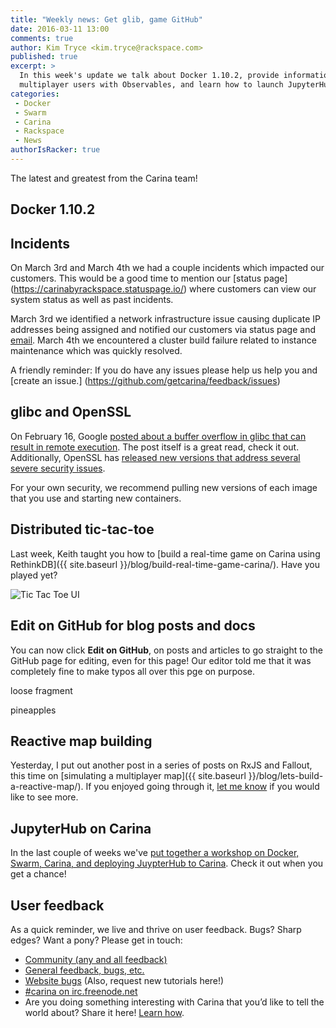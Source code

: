 ```yaml
---
title: "Weekly news: Get glib, game GitHub"
date: 2016-03-11 13:00
comments: true
author: Kim Tryce <kim.tryce@rackspace.com>
published: true
excerpt: >
  In this week's update we talk about Docker 1.10.2, provide information about our incidents we had last week, we invite you to handle security issues with glibc and SSL (#hugops), build a distributed realtime tic-tac-toe game, edit this post, simulate
  multiplayer users with Observables, and learn how to launch JupyterHub.
categories:
 - Docker
 - Swarm
 - Carina
 - Rackspace
 - News
authorIsRacker: true
---
```


The latest and greatest from the Carina team!

## Docker 1.10.2

## Incidents
On March 3rd and March 4th we had a couple incidents which impacted our customers.  This would be a good time to mention our [status page] (https://carinabyrackspace.statuspage.io/) where customers can view our system status as well as past incidents.  

March 3rd we identified a network infrastructure issue causing duplicate IP addresses being assigned and notified our customers via status page and [email](http://us1.campaign-archive2.com/?u=2fe5f69d348829ecc7964ead6&id=ca3c207609).  March 4th we encountered a cluster build failure related to instance maintenance which was quickly resolved.  

A friendly reminder: If you do have any issues please help us help you and [create an issue.] (https://github.com/getcarina/feedback/issues)

## glibc and OpenSSL

On February 16, Google [posted about a buffer overflow in glibc that can result in remote execution](https://googleonlinesecurity.blogspot.com/2016/02/cve-2015-7547-glibc-getaddrinfo-stack.html). The post itself is a great read, check it out. Additionally, OpenSSL has [released new versions that address several severe security issues](https://mta.openssl.org/pipermail/openssl-announce/2016-February/000063.html).

For your own security, we recommend pulling new versions of each image that you use and starting new containers.

## Distributed tic-tac-toe

Last week, Keith taught you how to [build a real-time game on Carina using RethinkDB]({{ site.baseurl }}/blog/build-real-time-game-carina/). Have you played yet?

<img class="right" src="{% asset_path 2016-02-22-build-real-time-game-carina/web-ui.png %}" alt="Tic Tac Toe UI"/>

## Edit on GitHub for blog posts and docs

You can now click **Edit on GitHub**, on posts and articles to go straight to the GitHub page for editing, even for this page! Our editor told me that it was completely fine to make typos all over this pge on purpose.

loose fragment

pineapples

## Reactive map building

Yesterday, I put out another post in a series of posts on RxJS and Fallout, this time on [simulating a multiplayer map]({{ site.baseurl }}/blog/lets-build-a-reactive-map/). If you enjoyed going through it, [let me know](https://twitter.com/rgbkrk) if you would like to see more.

## JupyterHub on Carina

In the last couple of weeks we've [put together a workshop on Docker, Swarm, Carina,
and deploying JuypterHub to Carina](https://github.com/getcarina/jupyterhub-tutorial). Check it out when you get a chance!

## User feedback

As a quick reminder, we live and thrive on user feedback. Bugs? Sharp edges? Want a pony? Please get in touch:

* [Community (any and all feedback)](https://community.getcarina.com/)
* [General feedback, bugs, etc.](https://github.com/getcarina/feedback)
* [Website bugs](https://github.com/getcarina/getcarina.com/issues) (Also, request new tutorials here!)
* [#carina on irc.freenode.net](https://botbot.me/freenode/carina/)
* Are you doing something interesting with Carina that you’d like to tell the world about? Share it here! <a href="https://github.com/getcarina/getcarina.com/blob/master/CONTRIBUTING.md">Learn how</a>.
